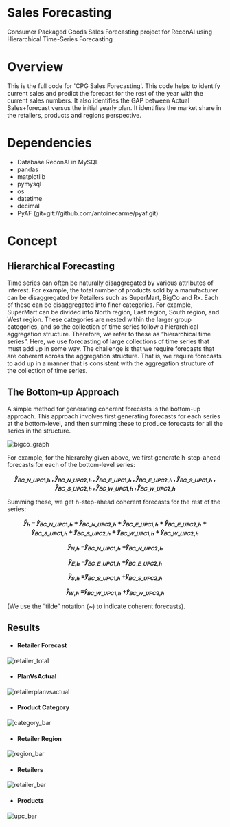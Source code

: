# Sales Forecasting
Consumer Packaged Goods Sales Forecasting project for ReconAI using Hierarchical Time-Series Forecasting

# Overview
This is the full code for 'CPG Sales Forecasting'. This code helps to identify current sales and predict the forecast for the rest of the year with the current sales numbers. It also identifies the GAP between Actual Sales+forecast versus the initial yearly plan. It identifies the market share in the retailers, products and regions perspective.

# Dependencies
* Database ReconAI in MySQL
* pandas
* matplotlib
* pymysql
* os
* datetime
* decimal
* PyAF (git+git://github.com/antoinecarme/pyaf.git)

# Concept
## Hierarchical Forecasting
Time series can often be naturally disaggregated by various attributes of
interest. For example, the total number of products sold by a
manufacturer can be disaggregated by Retailers such as SuperMart,
BigCo and Rx. Each of these can be disaggregated into finer categories.
For example, SuperMart can be divided into North region, East region,
South region, and West region. These categories are nested within the
larger group categories, and so the collection of time series follow a
hierarchical aggregation structure. Therefore, we refer to these as
“hierarchical time series”.
Here, we use forecasting of large collections of time series that must add
up in some way. The challenge is that we require forecasts that
are coherent across the aggregation structure. That is, we require
forecasts to add up in a manner that is consistent with the aggregation
structure of the collection of time series.

## The Bottom-up Approach
A simple method for generating coherent forecasts is the bottom-up
approach. This approach involves first generating forecasts for each
series at the bottom-level, and then summing these to produce forecasts
for all the series in the structure.

![bigco_graph](https://user-images.githubusercontent.com/20180559/48884364-3345c080-ee4a-11e8-9ac9-614931e6c1b7.png)

For example, for the hierarchy given above, we first generate h-step-ahead
forecasts for each of the bottom-level series:
<p align="center"><b>𝑦̂<sub>𝐵𝐶_𝑁_𝑈𝑃𝐶1,h</sub> , 𝑦̂<sub>𝐵𝐶_𝑁_𝑈𝑃𝐶2,ℎ</sub> , 𝑦̂<sub>𝐵𝐶_𝐸_𝑈𝑃𝐶1,ℎ</sub> , 𝑦̂<sub>𝐵𝐶_𝐸_𝑈𝑃𝐶2,ℎ</sub> , 𝑦̂<sub>𝐵𝐶_𝑆_𝑈𝑃𝐶1,ℎ</sub> , 𝑦̂<sub>𝐵𝐶_𝑆_𝑈𝑃𝐶2,ℎ</sub> , 𝑦̂<sub>𝐵𝐶_𝑊_𝑈𝑃𝐶1,ℎ</sub> , 𝑦̂<sub>𝐵𝐶_𝑊_𝑈𝑃𝐶2,ℎ</sub></b></p>

Summing these, we get h-step-ahead coherent forecasts for the rest of
the series:

<p align="center"><b>𝑦̃<sub>ℎ</sub> = 𝑦̂<sub>𝐵𝐶_𝑁_𝑈𝑃𝐶1,ℎ</sub> + 𝑦̂<sub>𝐵𝐶_𝑁_𝑈𝑃𝐶2,ℎ</sub> + 𝑦̂<sub>𝐵𝐶_𝐸_𝑈𝑃𝐶1,ℎ</sub> + 𝑦̂<sub>𝐵𝐶_𝐸_𝑈𝑃𝐶2,ℎ</sub> + 𝑦̂<sub>𝐵𝐶_𝑆_𝑈𝑃𝐶1,ℎ</sub> + 𝑦̂<sub>𝐵𝐶_𝑆_𝑈𝑃𝐶2,ℎ</sub> + 𝑦̂<sub>𝐵𝐶_𝑊_𝑈𝑃𝐶1,ℎ</sub> + 𝑦̂<sub>𝐵𝐶_𝑊_𝑈𝑃𝐶2,ℎ</sub></b></p>
<p align="center"><b>𝑦̃<sub>𝑁,ℎ</sub> =𝑦̂<sub>𝐵𝐶_𝑁_𝑈𝑃𝐶1,ℎ</sub> +𝑦̂<sub>𝐵𝐶_𝑁_𝑈𝑃𝐶2,ℎ</sub></b></p>
<p align="center"><b>𝑦̃<sub>𝐸,ℎ</sub> =𝑦̂<sub>𝐵𝐶_𝐸_𝑈𝑃𝐶1,ℎ</sub> +𝑦̂<sub>𝐵𝐶_𝐸_𝑈𝑃𝐶2,ℎ</sub></b></p>
<p align="center"><b>𝑦̃<sub>𝑆,ℎ</sub> =𝑦̂<sub>𝐵𝐶_𝑆_𝑈𝑃𝐶1,ℎ</sub> +𝑦̂<sub>𝐵𝐶_𝑆_𝑈𝑃𝐶2,ℎ</sub></b></p>
<p align="center"><b>𝑦̃<sub>𝑊,ℎ</sub> =𝑦̂<sub>𝐵𝐶_𝑊_𝑈𝑃𝐶1,ℎ</sub> +𝑦̂<sub>𝐵𝐶_𝑊_𝑈𝑃𝐶2,ℎ</sub></b></p>

(We use the “tilde” notation (~) to indicate coherent forecasts).
  
  
## Results
* <h4>Retailer Forecast</h4>
![retailer_total](https://user-images.githubusercontent.com/20180559/48884401-67b97c80-ee4a-11e8-93b0-ce6ddb0cdd51.png)

* <h4>PlanVsActual</h4>
![retailerplanvsactual](https://user-images.githubusercontent.com/20180559/48884424-81f35a80-ee4a-11e8-9056-b1632c414c7c.png)

* <h4>Product Category</h4>
![category_bar](https://user-images.githubusercontent.com/20180559/48884458-a2231980-ee4a-11e8-9642-0ff7275cad0d.png)

* <h4>Retailer Region</h4>
![region_bar](https://user-images.githubusercontent.com/20180559/48884492-bd8e2480-ee4a-11e8-8451-4d65fd079ffb.png)

* <h4>Retailers</h4>
![retailer_bar](https://user-images.githubusercontent.com/20180559/48884518-d4cd1200-ee4a-11e8-9dcd-54bbf9fef26d.png)

* <h4>Products</h4>
![upc_bar](https://user-images.githubusercontent.com/20180559/48884532-eca49600-ee4a-11e8-8658-78e093b0fbe3.png)

